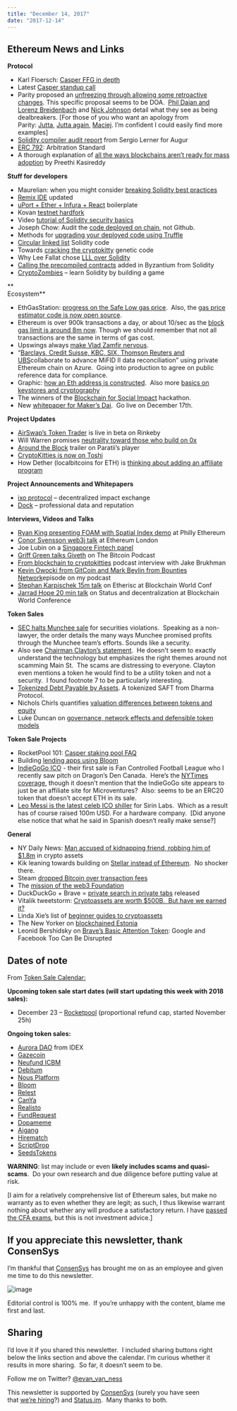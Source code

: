 ```yaml
---
title: "December 14, 2017"
date: "2017-12-14"
---
```


## Ethereum News and Links  

**Protocol**

- Karl Floersch: [Casper FFG in depth](https://t.umblr.com/redirect?z=https%3A%2F%2Fwww.youtube.com%2Fwatch%3Fv%3DuQ3IqLDf-oo&t=OTIwOWRkNDdlNzM1OGM5MzJmNmUxZjVlZTA5MzYyOGU4MDE5ZmU2MCxhOU0zODF4Mg%3D%3D&b=t%3AQ8svKXOQOFn4j1wJ-IeWRA&p=https%3A%2F%2Fwww.weekinethereum.com%2Fpost%2F168542901538%2Fdecember-14-2017&m=0)
- Latest [Casper standup call](https://t.umblr.com/redirect?z=https%3A%2F%2Fwww.youtube.com%2Fwatch%3Fv%3DpiDxkwnqxzA&t=NmNmZTY1MjUwN2I3YWIxNmNkZmY0MmJkOTlmYTFlOWY4Zjk4YzdhNSxhOU0zODF4Mg%3D%3D&b=t%3AQ8svKXOQOFn4j1wJ-IeWRA&p=https%3A%2F%2Fwww.weekinethereum.com%2Fpost%2F168542901538%2Fdecember-14-2017&m=0)
- Parity proposed an [unfreezing through allowing some retroactive changes](https://t.umblr.com/redirect?z=https%3A%2F%2Fparitytech.io%2Fblog%2Fon-classes-of-stuck-ether-and-potential-solutions-2.html&t=ZGY0YWZmNTc5Y2ZhMWNiNDljODUzNGYyZmRjYTI1ZGFlNDE3YTllYixhOU0zODF4Mg%3D%3D&b=t%3AQ8svKXOQOFn4j1wJ-IeWRA&p=https%3A%2F%2Fwww.weekinethereum.com%2Fpost%2F168542901538%2Fdecember-14-2017&m=0). This specific proposal seems to be DOA.  [Phil Daian and Lorenz Breidenbach](https://t.umblr.com/redirect?z=http%3A%2F%2Fhackingdistributed.com%2F2017%2F12%2F13%2Fether-resurrection%2F&t=M2EyZTI0ZjVjNDg0YWI0YzBlMGQ4MTQ4MDgxYzlkMDAyM2JkOTE3YixhOU0zODF4Mg%3D%3D&b=t%3AQ8svKXOQOFn4j1wJ-IeWRA&p=https%3A%2F%2Fwww.weekinethereum.com%2Fpost%2F168542901538%2Fdecember-14-2017&m=0) and [Nick Johnson](https://t.umblr.com/redirect?z=https%3A%2F%2Fmedium.com%2F%40weka%2Fon-paritys-proposed-changes-to-selfdestruct-behaviour-c3f0e5bc0f49&t=ZmM2NjA5Njc0OTUxNTY1ZjYzN2QyYWI5MmU1NDVjMTE3MGU4YTdjOCxhOU0zODF4Mg%3D%3D&b=t%3AQ8svKXOQOFn4j1wJ-IeWRA&p=https%3A%2F%2Fwww.weekinethereum.com%2Fpost%2F168542901538%2Fdecember-14-2017&m=0) detail what they see as being dealbreakers. \[For those of you who want an apology from Parity: [Jutta](https://t.umblr.com/redirect?z=https%3A%2F%2Fwww.reddit.com%2Fr%2Fethereum%2Fcomments%2F7j1avo%2Fparity_blog_on_classes_of_stuck_ether_and%2Fdr3ayxs%2F&t=YzQ5Y2JmODc4ZTQzM2I1ZDdmMTZhYmVhNDhhNjQ4ZmU0YTU2NDVlMyxhOU0zODF4Mg%3D%3D&b=t%3AQ8svKXOQOFn4j1wJ-IeWRA&p=https%3A%2F%2Fwww.weekinethereum.com%2Fpost%2F168542901538%2Fdecember-14-2017&m=0), [Jutta again](https://t.umblr.com/redirect?z=https%3A%2F%2Fwww.reddit.com%2Fr%2Fethereum%2Fcomments%2F7j1avo%2Fparity_blog_on_classes_of_stuck_ether_and%2Fdr3cjaf%2F&t=YWMxYmEwYjIzNmI3ZTAzMTc5YzkwMWQ3YmQ5MDhlNGYyMzQ1NWZiMyxhOU0zODF4Mg%3D%3D&b=t%3AQ8svKXOQOFn4j1wJ-IeWRA&p=https%3A%2F%2Fwww.weekinethereum.com%2Fpost%2F168542901538%2Fdecember-14-2017&m=0), [Maciej](https://t.umblr.com/redirect?z=https%3A%2F%2Fwww.reddit.com%2Fr%2Fethereum%2Fcomments%2F7j1avo%2Fparity_blog_on_classes_of_stuck_ether_and%2Fdr3tzak%2F&t=ZDg2NGE0MTIwZDY1Mzc0MjhmNTRiODZlMzE5NzVmOWNhMzRiOGE1YSxhOU0zODF4Mg%3D%3D&b=t%3AQ8svKXOQOFn4j1wJ-IeWRA&p=https%3A%2F%2Fwww.weekinethereum.com%2Fpost%2F168542901538%2Fdecember-14-2017&m=0). I’m confident I could easily find more examples\]
- [Solidity compiler audit report](https://t.umblr.com/redirect?z=https%3A%2F%2Fmedium.com%2F%40AugurProject%2Fsolidity-compiler-audit-report-1832cedb50a8&t=ZTg5NzVlMjNjYjllYzVhYTgzNThlYWUzOWRjM2QwZGI1MzQyNDMyNixhOU0zODF4Mg%3D%3D&b=t%3AQ8svKXOQOFn4j1wJ-IeWRA&p=https%3A%2F%2Fwww.weekinethereum.com%2Fpost%2F168542901538%2Fdecember-14-2017&m=0) from Sergio Lerner for Augur
- [ERC 792](https://t.umblr.com/redirect?z=https%3A%2F%2Fgithub.com%2Fethereum%2FEIPs%2Fissues%2F792&t=YTdlY2Q2YWNmMjA5MjZjODhjOTQ1ODVmZTE5YWNhNWY1NzEyZTRkMyxhOU0zODF4Mg%3D%3D&b=t%3AQ8svKXOQOFn4j1wJ-IeWRA&p=https%3A%2F%2Fwww.weekinethereum.com%2Fpost%2F168542901538%2Fdecember-14-2017&m=0): Arbitration Standard
- A thorough explanation of [all the ways blockchains aren’t ready for mass adoption](https://t.umblr.com/redirect?z=https%3A%2F%2Fmedium.com%2F%40preethikasireddy%2Ffundamental-challenges-with-public-blockchains-253c800e9428&t=OGM3OTc1Mzc4YmFhOTMyZmM1MDg0NDRkNTEyYzQ3YTM0MzQ1MDRkZSxhOU0zODF4Mg%3D%3D&b=t%3AQ8svKXOQOFn4j1wJ-IeWRA&p=https%3A%2F%2Fwww.weekinethereum.com%2Fpost%2F168542901538%2Fdecember-14-2017&m=0) by Preethi Kasireddy

**Stuff for developers**

- Maurelian: when you might consider [breaking Solidity best practices](https://t.umblr.com/redirect?z=https%3A%2F%2Fmedium.com%2F%40maurelian%2Fbeyond-smart-contract-best-practices-for-ux-and-interoperability-6d94d27c1e0f&t=MmZiZTNiYzE5NjU5M2EzZDM5MzcyZmU5YzlhZGU4YzRiM2M5MTFkNCxhOU0zODF4Mg%3D%3D&b=t%3AQ8svKXOQOFn4j1wJ-IeWRA&p=https%3A%2F%2Fwww.weekinethereum.com%2Fpost%2F168542901538%2Fdecember-14-2017&m=0)
- [Remix IDE](https://t.umblr.com/redirect?z=https%3A%2F%2Fwww.reddit.com%2Fr%2Fethereum%2Fcomments%2F7jrpdk%2Fremix_ide_update%2F&t=YjdhZGI5YTA2N2JlNWExMTI5MjQ2M2Q0YzE5NjU1MTM3N2EwODU0MSxhOU0zODF4Mg%3D%3D&b=t%3AQ8svKXOQOFn4j1wJ-IeWRA&p=https%3A%2F%2Fwww.weekinethereum.com%2Fpost%2F168542901538%2Fdecember-14-2017&m=0) updated
- [uPort + Ether + Infura + React](https://t.umblr.com/redirect?z=https%3A%2F%2Fgithub.com%2FKamesCG%2Fuport-boilerplate&t=ZDIzMDRiZDdjMzcyYmE0MmYzYzhmYjgxOTY4ODRjYTAxNmVlZDJkOSxhOU0zODF4Mg%3D%3D&b=t%3AQ8svKXOQOFn4j1wJ-IeWRA&p=https%3A%2F%2Fwww.weekinethereum.com%2Fpost%2F168542901538%2Fdecember-14-2017&m=0) boilerplate
- Kovan [testnet hardfork](https://t.umblr.com/redirect?z=https%3A%2F%2Fnp.reddit.com%2Fr%2Fethdev%2Fcomments%2F7jarye%2Fheadsup_if_you_develop_on_kovan_we_have_an%2F&t=Mjg1NGY2OGI1ZDQxYWZkOTE0OWEwODIwNTUxZjYxZGRiYmEwOTMzYyxhOU0zODF4Mg%3D%3D&b=t%3AQ8svKXOQOFn4j1wJ-IeWRA&p=https%3A%2F%2Fwww.weekinethereum.com%2Fpost%2F168542901538%2Fdecember-14-2017&m=0)
- Video [tutorial of Solidity security basics](https://t.umblr.com/redirect?z=https%3A%2F%2Fwww.youtube.com%2Fwatch%3Fv%3DLGCMZ7S_ITE&t=NTM3OTkxMTgxYTYwZjU1MzRjNDYxNTRhNzM5MTA5OThhYjA5MWJlNSxhOU0zODF4Mg%3D%3D&b=t%3AQ8svKXOQOFn4j1wJ-IeWRA&p=https%3A%2F%2Fwww.weekinethereum.com%2Fpost%2F168542901538%2Fdecember-14-2017&m=0)
- Joseph Chow: Audit the [code deployed on chain](https://t.umblr.com/redirect?z=https%3A%2F%2Fmedia.consensys.net%2Faudit-the-deployed-smart-contract-not-github-16082b2fcb1b&t=ZTBkZjU5YmIzMWJkMDg0MzRkMGYxYTQ3NGY1Yzk0NmJiZGExOTUxYyxhOU0zODF4Mg%3D%3D&b=t%3AQ8svKXOQOFn4j1wJ-IeWRA&p=https%3A%2F%2Fwww.weekinethereum.com%2Fpost%2F168542901538%2Fdecember-14-2017&m=0), not Github.
- Methods for [upgrading your deployed code using Truffle](https://t.umblr.com/redirect?z=https%3A%2F%2Fvomtom.at%2Fupgrade-smart-contracts-on-chain%2F&t=OThjYTViNjY3YmNhOGY4MWFhY2Y3YzU4M2NiMmNkOGIwNTdiN2FhMixhOU0zODF4Mg%3D%3D&b=t%3AQ8svKXOQOFn4j1wJ-IeWRA&p=https%3A%2F%2Fwww.weekinethereum.com%2Fpost%2F168542901538%2Fdecember-14-2017&m=0)
- [Circular linked list](https://t.umblr.com/redirect?z=https%3A%2F%2Fmedium.com%2Fmodular-network%2Fcircular-linked-list-in-solidity-41ee6d1d0056&t=MDkxYmJhNjkzMjNmYzNkNzg3MzRkYmRiOGU5M2I5MmYyMjM5MWJiZSxhOU0zODF4Mg%3D%3D&b=t%3AQ8svKXOQOFn4j1wJ-IeWRA&p=https%3A%2F%2Fwww.weekinethereum.com%2Fpost%2F168542901538%2Fdecember-14-2017&m=0) Solidity code
- Towards [cracking the cryptokitty](https://t.umblr.com/redirect?z=https%3A%2F%2Fmedium.com%2F%40montedong%2Ftowards-cracking-crypto-kitties-genetic-code-629fcd37b09b&t=M2JmNmVkNjdiZmVmODczZTQ5YjhiYmY3OWUzNWRmOGQxOTFhODExNCxhOU0zODF4Mg%3D%3D&b=t%3AQ8svKXOQOFn4j1wJ-IeWRA&p=https%3A%2F%2Fwww.weekinethereum.com%2Fpost%2F168542901538%2Fdecember-14-2017&m=0) genetic code
- Why Lee Fallat chose [LLL over Solidity](https://t.umblr.com/redirect?z=https%3A%2F%2Fecc-comp.blogspot.ca%2F2017%2F12%2Fcomparing-solidity-to-lll-and-why-i-use.html&t=ODkyMzFhYjE4Njg2ZWE4NDVmZDFkNTRmMzdjYmI1MDJiMzYzMGNiMixhOU0zODF4Mg%3D%3D&b=t%3AQ8svKXOQOFn4j1wJ-IeWRA&p=https%3A%2F%2Fwww.weekinethereum.com%2Fpost%2F168542901538%2Fdecember-14-2017&m=0)
- [Calling the precompiled contracts](https://t.umblr.com/redirect?z=https%3A%2F%2Fmedium.com%2F%40rmercer%2Fprecompiles-solidity-e5d29bd428c4&t=NDhiYTc0NTIzNjY2MDE1MWU2ZmY0Nzc5YzgyOTQ5ODQ1MWY3Y2VhNCxhOU0zODF4Mg%3D%3D&b=t%3AQ8svKXOQOFn4j1wJ-IeWRA&p=https%3A%2F%2Fwww.weekinethereum.com%2Fpost%2F168542901538%2Fdecember-14-2017&m=0) added in Byzantium from Solidity
- [CryptoZombies](https://t.umblr.com/redirect?z=https%3A%2F%2Fcryptozombies.io%2F&t=MzdlYWI3YWNlZTcwYTQ5MWIwYWI2MWY2NDQ2NjlmNGE4YzM2MzY4NixhOU0zODF4Mg%3D%3D&b=t%3AQ8svKXOQOFn4j1wJ-IeWRA&p=https%3A%2F%2Fwww.weekinethereum.com%2Fpost%2F168542901538%2Fdecember-14-2017&m=0) – learn Solidity by building a game

  
**  
Ecosystem**

- EthGasStation: [progress on the Safe Low gas price](https://t.umblr.com/redirect?z=https%3A%2F%2Fmedium.com%2F%40ethgasstation%2Fprogress-on-the-safelow-gas-price-a99e8a3ac8da&t=MWI3ZGI4MzMzZDc3Yzc5NWM0MGQ0OTU0ODZjZGJmYmE4OWYyNGZkOCxhOU0zODF4Mg%3D%3D&b=t%3AQ8svKXOQOFn4j1wJ-IeWRA&p=https%3A%2F%2Fwww.weekinethereum.com%2Fpost%2F168542901538%2Fdecember-14-2017&m=0).  Also, the [gas price estimator code is now open source](https://t.umblr.com/redirect?z=https%3A%2F%2Fgithub.com%2Fethgasstation%2Fethgasstation-adaptive-oracle&t=MTUwZjY5YzVmZGQxM2Q4NjkyN2U3YjM1Y2M2YWU4ZDRmYmYzMWYwZCxhOU0zODF4Mg%3D%3D&b=t%3AQ8svKXOQOFn4j1wJ-IeWRA&p=https%3A%2F%2Fwww.weekinethereum.com%2Fpost%2F168542901538%2Fdecember-14-2017&m=0).
- Ethereum is over 900k transactions a day, or about 10/sec as the [block gas limit is around 8m now](https://t.umblr.com/redirect?z=https%3A%2F%2Fwww.etherchain.org%2Fcharts%2FblockGasLimit&t=ZTc4ZTNiYzVlMjkzODQ0MTU5MDMzNmE2MGJmMTQyOWE1OTE1NjRiOCxhOU0zODF4Mg%3D%3D&b=t%3AQ8svKXOQOFn4j1wJ-IeWRA&p=https%3A%2F%2Fwww.weekinethereum.com%2Fpost%2F168542901538%2Fdecember-14-2017&m=0). Though we should remember that not all transactions are the same in terms of gas cost.
- Upswings always [make Vlad Zamfir nervous](https://twitter.com/VladZamfir/status/941220754502438912).
- “[Barclays, Credit Suisse, KBC, SIX, Thomson Reuters and UBS](https://t.umblr.com/redirect?z=https%3A%2F%2Fwww.ubs.com%2Fglobal%2Fen%2Fabout_ubs%2Fmedia%2Fglobal%2Freleases%2Fnews_display_media_global.html%2Fen%2F2017%2F12%2F11%2Fnews-release-MiFID-II.html&t=NzgzYzYzYzAwYTE2NWI5NjcxMzcwMjhhYTgzMjQ4ZmNhMjI0ZWQzYixhOU0zODF4Mg%3D%3D&b=t%3AQ8svKXOQOFn4j1wJ-IeWRA&p=https%3A%2F%2Fwww.weekinethereum.com%2Fpost%2F168542901538%2Fdecember-14-2017&m=0)collaborate to advance MiFID II data reconciliation” using private Ethereum chain on Azure.  Going into production to agree on public reference data for compliance.
- Graphic: [how an Eth address is constructed](https://t.umblr.com/redirect?z=https%3A%2F%2Fwww.royalfork.org%2F2017%2F12%2F10%2Feth-graphical-address%2F&t=ZmNiNTNhNTk0NmI1MThmYjk2ZTNkZmEwMDM4MDA4YzU2NTg3YzFlZSxhOU0zODF4Mg%3D%3D&b=t%3AQ8svKXOQOFn4j1wJ-IeWRA&p=https%3A%2F%2Fwww.weekinethereum.com%2Fpost%2F168542901538%2Fdecember-14-2017&m=0).  Also more [basics on keystores and cryptography](https://t.umblr.com/redirect?z=https%3A%2F%2Fmedium.com%2F%40julien.m.%2Fwhat-is-an-ethereum-keystore-file-86c8c5917b97&t=NzE4Zjc5NDc5NzYzY2FiZjc2MjcxYzA0YWQ1ZTkxNjk3NDVhNzZlOCxhOU0zODF4Mg%3D%3D&b=t%3AQ8svKXOQOFn4j1wJ-IeWRA&p=https%3A%2F%2Fwww.weekinethereum.com%2Fpost%2F168542901538%2Fdecember-14-2017&m=0)
- The winners of the [Blockchain for Social Impact](https://t.umblr.com/redirect?z=https%3A%2F%2Fmedia.consensys.net%2Fannouncing-the-winners-of-the-bsic-hackathon-808e0e1eb339&t=MzA4NWM0ZTZjMDBjNTA0ZDAzYzYwZTk4NWRiMDA3Yjc0NzRiNjVjNixhOU0zODF4Mg%3D%3D&b=t%3AQ8svKXOQOFn4j1wJ-IeWRA&p=https%3A%2F%2Fwww.weekinethereum.com%2Fpost%2F168542901538%2Fdecember-14-2017&m=0) hackathon.
- New [whitepaper for Maker’s Dai](https://t.umblr.com/redirect?z=https%3A%2F%2Fmedium.com%2F%40MakerDAO%2Fintroducing-the-new-whitepaper-for-the-dai-stablecoin-system-e7c6caabcfc4&t=OGQyZmNlMWQ0YzUyYTc0MzA4NTA4OTk3ZWZiNWVkMTM3MTU3ZDIwNSxhOU0zODF4Mg%3D%3D&b=t%3AQ8svKXOQOFn4j1wJ-IeWRA&p=https%3A%2F%2Fwww.weekinethereum.com%2Fpost%2F168542901538%2Fdecember-14-2017&m=0).  Go live on December 17th.

**Project Updates**

- [AirSwap’s Token Trader](https://t.umblr.com/redirect?z=https%3A%2F%2Fblog.airswap.io%2Ftoken-trader-beta-guide-690202a75a7b&t=ZGJjMjU5YjNiYzJhY2EyNzdhMmYwZGQxMzMyZmYzNGY0OWIwNWZkMixhOU0zODF4Mg%3D%3D&b=t%3AQ8svKXOQOFn4j1wJ-IeWRA&p=https%3A%2F%2Fwww.weekinethereum.com%2Fpost%2F168542901538%2Fdecember-14-2017&m=0) is live in beta on Rinkeby
- Will Warren promises [neutrality toward those who build on 0x](https://t.umblr.com/redirect?z=https%3A%2F%2Fblog.0xproject.com%2Fthe-role-of-the-0x-core-team-in-the-0x-ecosystem-2d8b50354166&t=MmQ2M2RhMWJmMTBlOWE1M2E0OGU5NDcxMTI1MTkzYjhiMzJkN2EyZCxhOU0zODF4Mg%3D%3D&b=t%3AQ8svKXOQOFn4j1wJ-IeWRA&p=https%3A%2F%2Fwww.weekinethereum.com%2Fpost%2F168542901538%2Fdecember-14-2017&m=0)
- [Around the Block](https://t.umblr.com/redirect?z=https%3A%2F%2Fmedium.com%2Fparatii%2Fa-look-on-the-paratii-player-v-0-0-1-4b56922068b8&t=MTgzZWViNjlmZDllOGI1YjgwOTNiNThhMWQ2MDBiNGM1YjYxMzc4ZSxhOU0zODF4Mg%3D%3D&b=t%3AQ8svKXOQOFn4j1wJ-IeWRA&p=https%3A%2F%2Fwww.weekinethereum.com%2Fpost%2F168542901538%2Fdecember-14-2017&m=0) trailer on Paratii’s player
- [CryptoKitties is now on Toshi](https://t.umblr.com/redirect?z=https%3A%2F%2Fblog.toshi.org%2Fget-cryptokitties-on-your-phone-with-toshi-4edc1939a0c3&t=NzlkZGZhZDU4OWVmZjliOTIwNDdhZWQ0ZWZmYWMzNjA2MTk2MzQ0MSxhOU0zODF4Mg%3D%3D&b=t%3AQ8svKXOQOFn4j1wJ-IeWRA&p=https%3A%2F%2Fwww.weekinethereum.com%2Fpost%2F168542901538%2Fdecember-14-2017&m=0)
- How Dether (localbitcoins for ETH) is [thinking about adding an affiliate program](https://t.umblr.com/redirect?z=https%3A%2F%2Fmedium.com%2F%40DETHER%2Fdether-development-transparency-part-3-99a99166d515&t=YTNjYmEwZjMzNDc3MjZiMzhjOTYxZTlkNzg1MjNlZWVmZWMzNjI3NSxhOU0zODF4Mg%3D%3D&b=t%3AQ8svKXOQOFn4j1wJ-IeWRA&p=https%3A%2F%2Fwww.weekinethereum.com%2Fpost%2F168542901538%2Fdecember-14-2017&m=0)

**Project Announcements and Whitepapers**

- [ixo protocol](https://t.umblr.com/redirect?z=https%3A%2F%2Fmedium.com%2Fixo-blog%2Fintroduction-to-the-ixo-protocol-55f98e34de01&t=YmQyOWVmMjlhNWVkZTAwNGFiYTdmN2U4MGM3MGUwYjYyMWZlZDcyMixhOU0zODF4Mg%3D%3D&b=t%3AQ8svKXOQOFn4j1wJ-IeWRA&p=https%3A%2F%2Fwww.weekinethereum.com%2Fpost%2F168542901538%2Fdecember-14-2017&m=0) – decentralized impact exchange
- [Dock](https://t.umblr.com/redirect?z=https%3A%2F%2Fdock.io%2F&t=ZTQ4NTM0NDFjYjEzZjkzZDViN2FlOGFkMTMxNTY0NjQxZGE2YzdlYSxhOU0zODF4Mg%3D%3D&b=t%3AQ8svKXOQOFn4j1wJ-IeWRA&p=https%3A%2F%2Fwww.weekinethereum.com%2Fpost%2F168542901538%2Fdecember-14-2017&m=0) – professional data and reputation

  
**Interviews, Videos and Talks**

- [Ryan King presenting FOAM with Spatial Index demo](https://t.umblr.com/redirect?z=https%3A%2F%2Fblog.foam.space%2Fcrypto-spatial-coordinates-proof-of-location-spatial-index-dbe440ff5381&t=ZDVjMTc5Yjk0ZjFhOWU5Mzc4ZmU0MDg4YTNiOTYxMTg4YmU2MzQ4ZSxhOU0zODF4Mg%3D%3D&b=t%3AQ8svKXOQOFn4j1wJ-IeWRA&p=https%3A%2F%2Fwww.weekinethereum.com%2Fpost%2F168542901538%2Fdecember-14-2017&m=0) at Philly Ethereum
- [Conor Svensson web3j talk](https://t.umblr.com/redirect?z=https%3A%2F%2Fwww.youtube.com%2Fwatch%3Fv%3DMqMIbz8A4d8&t=NDQxOTk4MTI3MjRkNjMxNWQzZjdhZGQ3MTA2MGFiNTZmZDU1N2I3NixhOU0zODF4Mg%3D%3D&b=t%3AQ8svKXOQOFn4j1wJ-IeWRA&p=https%3A%2F%2Fwww.weekinethereum.com%2Fpost%2F168542901538%2Fdecember-14-2017&m=0) at Ethereum London
- Joe Lubin on a [Singapore Fintech panel](https://t.umblr.com/redirect?z=https%3A%2F%2Fwww.youtube.com%2Fwatch%3Fv%3DnWjz3z1CXy0&t=NjlmNTRiMmM3ZGVkOWIyZjIwZGI1MDBhYWZlN2QyZjkzMjJjOTE0NixhOU0zODF4Mg%3D%3D&b=t%3AQ8svKXOQOFn4j1wJ-IeWRA&p=https%3A%2F%2Fwww.weekinethereum.com%2Fpost%2F168542901538%2Fdecember-14-2017&m=0)
- [Griff Green talks Giveth](https://t.umblr.com/redirect?z=https%3A%2F%2Fthebitcoinpodcast.com%2Fepisode-171%2F&t=OWZlMjcxNjU3NWQ2M2Q1YjIzOGZjNWNkZDFmNzRlZTI1M2VkMjdiNixhOU0zODF4Mg%3D%3D&b=t%3AQ8svKXOQOFn4j1wJ-IeWRA&p=https%3A%2F%2Fwww.weekinethereum.com%2Fpost%2F168542901538%2Fdecember-14-2017&m=0) on The Bitcoin Podcast
- [From blockchain to cryptokitties](https://t.umblr.com/redirect?z=https%3A%2F%2Fanialexander.com%2Ffrom-blockchain-to-crypto-kitties-with-coinfund_io-co-founder-jbrukh%2F&t=NmJhZDg1YWIyZTE3NDc3MWQ0OWM5ZGFmN2U0MWI0ZjZjODI2YWY2YSxhOU0zODF4Mg%3D%3D&b=t%3AQ8svKXOQOFn4j1wJ-IeWRA&p=https%3A%2F%2Fwww.weekinethereum.com%2Fpost%2F168542901538%2Fdecember-14-2017&m=0) podcast interview with Jake Brukhman
- [Kevin Owocki from GitCoin and Mark Beylin from Bounties Network](https://t.umblr.com/redirect?z=https%3A%2F%2Fthebitcoinpodcast.com%2Fan-ethereum-podcast-episode-8%2F&t=ZDRhZGFjZDc3MzVhMDc0NzVjYzk1ZDU0NzllNmU5YjYxMzUwZjZjYixhOU0zODF4Mg%3D%3D&b=t%3AQ8svKXOQOFn4j1wJ-IeWRA&p=https%3A%2F%2Fwww.weekinethereum.com%2Fpost%2F168542901538%2Fdecember-14-2017&m=0)episode on my podcast
- [Stephan Karpischek 15m talk](https://t.umblr.com/redirect?z=https%3A%2F%2Fwww.youtube.com%2Fwatch%3Fv%3DQ-x5QQru9Nw&t=NjM5ZGRkZGJjNThlMDRlYjU2YWQ5ZWNkODc3ZTAwY2NkYTExZjA5ZCxhOU0zODF4Mg%3D%3D&b=t%3AQ8svKXOQOFn4j1wJ-IeWRA&p=https%3A%2F%2Fwww.weekinethereum.com%2Fpost%2F168542901538%2Fdecember-14-2017&m=0) on Etherisc at Blockchain World Conf
- [Jarrad Hope 20 min talk](https://t.umblr.com/redirect?z=https%3A%2F%2Fwww.youtube.com%2Fwatch%3Fv%3DTrLvElW6v1s%26feature%3Dyoutu.be&t=N2ZhZDhlNDI2M2FiNzU1NzA5YmRjNTBiZTkwZDFlNmFmZjA5ZmFiNyxhOU0zODF4Mg%3D%3D&b=t%3AQ8svKXOQOFn4j1wJ-IeWRA&p=https%3A%2F%2Fwww.weekinethereum.com%2Fpost%2F168542901538%2Fdecember-14-2017&m=0) on Status and decentralization at Blockchain World Conference

**Token Sales**

- [SEC halts Munchee sale](https://t.umblr.com/redirect?z=https%3A%2F%2Fwww.sec.gov%2Fnews%2Fpress-release%2F2017-227&t=MzE1MWJkMjVkMWNiM2ZiODM0ODQ3ZGFlYmNkZTZmMGQ0Y2VlNWRhNSxhOU0zODF4Mg%3D%3D&b=t%3AQ8svKXOQOFn4j1wJ-IeWRA&p=https%3A%2F%2Fwww.weekinethereum.com%2Fpost%2F168542901538%2Fdecember-14-2017&m=0) for securities violations.  Speaking as a non-lawyer, the order details the many ways Munchee promised profits through the Munchee team’s efforts. Sounds like a security.
- Also see [Chairman Clayton’s statement](https://t.umblr.com/redirect?z=https%3A%2F%2Fwww.sec.gov%2Fnews%2Fpublic-statement%2Fstatement-clayton-2017-12-11&t=MzBkZWI4Y2YxMTc4NDdjZTQ2ODUwZDFmYzVjMDBmYjQ1NGVmMTdkNCxhOU0zODF4Mg%3D%3D&b=t%3AQ8svKXOQOFn4j1wJ-IeWRA&p=https%3A%2F%2Fwww.weekinethereum.com%2Fpost%2F168542901538%2Fdecember-14-2017&m=0).  He doesn’t seem to exactly understand the technology but emphasizes the right themes around not scamming Main St.  The scams are distressing to everyone. Clayton even mentions a token he would find to be a utility token and not a security.  I found footnote 7 to be particularly interesting.
- [Tokenized Debt Payable by Assets](https://t.umblr.com/redirect?z=https%3A%2F%2Fblog.dharma.io%2Ftokenized-debt-payable-by-assets-dpas-ba61d968c401&t=MTU0YTFkODAyMmJhOTdkZGNhNzAyNzkxZTA5YThhYjY3NGRhZDlhMyxhOU0zODF4Mg%3D%3D&b=t%3AQ8svKXOQOFn4j1wJ-IeWRA&p=https%3A%2F%2Fwww.weekinethereum.com%2Fpost%2F168542901538%2Fdecember-14-2017&m=0). A tokenized SAFT from Dharma Protocol.
- Nichols Chirls quantifies [valuation differences between tokens and equity](https://t.umblr.com/redirect?z=https%3A%2F%2Fmedium.com%2F%40NotationCapital%2Fearly-stage-blockchain-valuations-f04c01a684e2&t=N2VhMTUxNzk1MmNhNTE4ODQyOTg5Yjk2M2YwMTFjN2NlNTMyMzYwOCxhOU0zODF4Mg%3D%3D&b=t%3AQ8svKXOQOFn4j1wJ-IeWRA&p=https%3A%2F%2Fwww.weekinethereum.com%2Fpost%2F168542901538%2Fdecember-14-2017&m=0)
- Luke Duncan on [governance, network effects and defensible token models](https://t.umblr.com/redirect?z=https%3A%2F%2Fblog.aragon.one%2Fthoughts-on-governance-and-network-effects-f40fda3e3f98&t=ODFlNDFlMzMzN2M5MzUyNmM2ZmM5M2JhMTc5ZjBlYTJjOTJkNjI2NixhOU0zODF4Mg%3D%3D&b=t%3AQ8svKXOQOFn4j1wJ-IeWRA&p=https%3A%2F%2Fwww.weekinethereum.com%2Fpost%2F168542901538%2Fdecember-14-2017&m=0)

**Token Sale Projects**

- RocketPool 101: [Casper staking pool FAQ](https://t.umblr.com/redirect?z=https%3A%2F%2Fmedium.com%2Frocket-pool%2Frocket-pool-101-faq-ee683af10da9&t=Nzk3ZWI1YjFkYTBiOWMyZDlmYzY2Y2NmNDExMTMwOTRjMWQ2ZDQyYyxhOU0zODF4Mg%3D%3D&b=t%3AQ8svKXOQOFn4j1wJ-IeWRA&p=https%3A%2F%2Fwww.weekinethereum.com%2Fpost%2F168542901538%2Fdecember-14-2017&m=0)
- Building [lending apps using Bloom](https://t.umblr.com/redirect?z=https%3A%2F%2Fblog.hellobloom.io%2Fbuilding-applications-on-bloom-protocol-the-3-key-components-81c56b903c94&t=MDE1YWUwM2I1MzhkNDdkM2JlNDM2MTc0NGRhYmQ0Y2UxZjE0NjZjMyxhOU0zODF4Mg%3D%3D&b=t%3AQ8svKXOQOFn4j1wJ-IeWRA&p=https%3A%2F%2Fwww.weekinethereum.com%2Fpost%2F168542901538%2Fdecember-14-2017&m=0)
- [IndieGoGo ICO](https://t.umblr.com/redirect?z=https%3A%2F%2Fico.indiegogo.com%2F&t=MzQ2OTlmN2FjYTRmMzY3MzY0OTk2MmQzYTQzNWE0ZDQ2MThkNWRjOCxhOU0zODF4Mg%3D%3D&b=t%3AQ8svKXOQOFn4j1wJ-IeWRA&p=https%3A%2F%2Fwww.weekinethereum.com%2Fpost%2F168542901538%2Fdecember-14-2017&m=0) - their first sale is Fan Controlled Football League who I recently saw pitch on Dragon’s Den Canada.  Here’s the [NYTimes coverage](https://t.umblr.com/redirect?z=https%3A%2F%2Fwww.nytimes.com%2F2017%2F12%2F12%2Ftechnology%2Findiegogo-initial-coin-offerings.html&t=NWQyZWUzOTUzN2RiMTM5ODFiN2MxMzkyZTcxYzFjNzVhMDMyYzcwOCxhOU0zODF4Mg%3D%3D&b=t%3AQ8svKXOQOFn4j1wJ-IeWRA&p=https%3A%2F%2Fwww.weekinethereum.com%2Fpost%2F168542901538%2Fdecember-14-2017&m=0), though it doesn’t mention that the IndieGoGo site appears to just be an affiliate site for Microventures?  Also: seems to be an ERC20 token that doesn’t accept ETH in its sale.
- [Leo Messi is the latest celeb ICO shiller](https://t.umblr.com/redirect?z=https%3A%2F%2Fwww.instagram.com%2Fp%2FBcZ4INwnJXe%2F&t=NWZjODA4ZDU5MTFjZTcxNGM3MDRmZWQyZDIxZDZmMGI2NzYwMzE2MCxhOU0zODF4Mg%3D%3D&b=t%3AQ8svKXOQOFn4j1wJ-IeWRA&p=https%3A%2F%2Fwww.weekinethereum.com%2Fpost%2F168542901538%2Fdecember-14-2017&m=0) for Sirin Labs.  Which as a result has of course raised 100m USD. For a hardware company.  \[Did anyone else notice that what he said in Spanish doesn’t really make sense?\]

**General**

- NY Daily News: [Man accused of kidnapping friend, robbing him of $1.8m](https://t.umblr.com/redirect?z=http%3A%2F%2Fwww.nydailynews.com%2Fnew-york%2Fnyc-crime%2Fman-stole-1-8m-cybercash-friend-article-1.3694893&t=Mzk3MzVjMGI0ODliYzNjNjk2NzgwYjUyNDM3NmRlZGM1MDU0ZDk2ZSxhOU0zODF4Mg%3D%3D&b=t%3AQ8svKXOQOFn4j1wJ-IeWRA&p=https%3A%2F%2Fwww.weekinethereum.com%2Fpost%2F168542901538%2Fdecember-14-2017&m=0) in crypto assets
- Kik leaning towards building on [Stellar instead of Ethereum](https://t.umblr.com/redirect?z=https%3A%2F%2Fwww.reddit.com%2Fr%2FKinFoundation%2Fcomments%2F7jkik8%2Fkin_targeting_switch_to_stellar_in_q2_2018%2F&t=NzRiNjEyYTNjMGZhMzA2OWRmN2Q2N2I5NTE1MjJiMTQzNDk4MzU5NyxhOU0zODF4Mg%3D%3D&b=t%3AQ8svKXOQOFn4j1wJ-IeWRA&p=https%3A%2F%2Fwww.weekinethereum.com%2Fpost%2F168542901538%2Fdecember-14-2017&m=0).  No shocker there.
- Steam [dropped Bitcoin over transaction fees](https://t.umblr.com/redirect?z=http%3A%2F%2Fmashable.com%2F2017%2F12%2F07%2Fbitcoin-steam-payment-end%2F&t=MDE1YjMyOTJiNjA4M2UyZDZiNTA1NGQ4OGViMGJiNTY4ODQ1MzBjOSxhOU0zODF4Mg%3D%3D&b=t%3AQ8svKXOQOFn4j1wJ-IeWRA&p=https%3A%2F%2Fwww.weekinethereum.com%2Fpost%2F168542901538%2Fdecember-14-2017&m=0)
- The [mission of the web3 Foundation](https://t.umblr.com/redirect?z=https%3A%2F%2Fmedium.com%2Fweb3foundation%2Fhello-world-47d95dcd71ba&t=Mjc1ODVkODEzMTZmNzk2Nzg0OWFlZTNlNGI4MmYyZTg4NzQ2ODYyMSxhOU0zODF4Mg%3D%3D&b=t%3AQ8svKXOQOFn4j1wJ-IeWRA&p=https%3A%2F%2Fwww.weekinethereum.com%2Fpost%2F168542901538%2Fdecember-14-2017&m=0)
- DuckDuckGo + Brave = [private search in private tabs](https://t.umblr.com/redirect?z=https%3A%2F%2Fbrave.com%2Fbrave-and-duckduckgo-partner-to-improve-privacy-on-the-web%2F&t=NWVlNDljNjY2MzcyNzRlNTFiZWQwMzA3MDU1ZjdkYTg0ZDA5NzUyYSxhOU0zODF4Mg%3D%3D&b=t%3AQ8svKXOQOFn4j1wJ-IeWRA&p=https%3A%2F%2Fwww.weekinethereum.com%2Fpost%2F168542901538%2Fdecember-14-2017&m=0) released
- Vitalik tweetstorm: [Cryptoassets are worth $500B.  But have we earned it?](https://twitter.com/VitalikButerin/status/940744724431982594)
- Linda Xie’s list of [beginner guides to cryptoassets](https://t.umblr.com/redirect?z=https%3A%2F%2Fmedium.com%2F%40linda.xie%2Fbeginners-guide-series-on-cryptoassets-d897535d887&t=Zjk3ZDY3NmY5MTk5NjE1MDIyYmQ5ZjRhODZlMjczN2NhNjk5ZmEzZCxhOU0zODF4Mg%3D%3D&b=t%3AQ8svKXOQOFn4j1wJ-IeWRA&p=https%3A%2F%2Fwww.weekinethereum.com%2Fpost%2F168542901538%2Fdecember-14-2017&m=0)
- The New Yorker on [blockchained Estonia](https://t.umblr.com/redirect?z=https%3A%2F%2Fwww.newyorker.com%2Fmagazine%2F2017%2F12%2F18%2Festonia-the-digital-republic&t=ZWQxNzdlZTJlMGZlMmQzM2EyZTg4YjFlN2I4MGFlNDJjOTBiMmJlZSxhOU0zODF4Mg%3D%3D&b=t%3AQ8svKXOQOFn4j1wJ-IeWRA&p=https%3A%2F%2Fwww.weekinethereum.com%2Fpost%2F168542901538%2Fdecember-14-2017&m=0)
- Leonid Bershidsky on [Brave’s Basic Attention Token](https://t.umblr.com/redirect?z=https%3A%2F%2Fwww.bloomberg.com%2Fview%2Farticles%2F2017-12-08%2Fgoogle-and-facebook-too-can-be-disrupted&t=MDkyYWViYjgyMzEyODM2NTUxMmRkNjEzYzVhZTYyMGMxMjU5ZWM0NixhOU0zODF4Mg%3D%3D&b=t%3AQ8svKXOQOFn4j1wJ-IeWRA&p=https%3A%2F%2Fwww.weekinethereum.com%2Fpost%2F168542901538%2Fdecember-14-2017&m=0): Google and Facebook Too Can Be Disrupted

## Dates of note

From [Token Sale Calendar:](https://t.umblr.com/redirect?z=http%3A%2F%2Fwww.tokensalecalendar.com%2F&t=ODM5NjA1MWViYWQyYTc0MzVjMTRhNmE4MTk3ZDUzOGI5MWRjMzIyMSxhOU0zODF4Mg%3D%3D&b=t%3AQ8svKXOQOFn4j1wJ-IeWRA&p=https%3A%2F%2Fwww.weekinethereum.com%2Fpost%2F168542901538%2Fdecember-14-2017&m=0)

**Upcoming token sale start dates (will start updating this week with 2018 sales):**

- December 23 – [Rocketpool](http://t.umblr.com/redirect?z=https%3A%2F%2Fwww.rocketpool.net%2F&t=YzUyMjdlZjY3ZDA5MTg0NjAyYzYzMWQ0MTgxNWYwYjI3N2Q0NTQ3MixNMXdheE1kTw%3D%3D&b=t%3ARqKlLBDa5AFqUBYwGpoSJQ&p=http%3A%2F%2Fwww.tokensalecalendar.com%2Fpost%2F166960505828%2Fupcoming-token-sale-start-dates-october-31&m=1) (proportional refund cap, started November 25h)

**Ongoing token sales:**

- [Aurora DAO](http://t.umblr.com/redirect?z=https%3A%2F%2Fauroradao.com&t=YWVmNzVmZjdmZTJlOWQyNjQ0NTdlOWRiMmQzNGI2OTQ1NGJhYTZmNSxzQ1pEeTlmMA%3D%3D&b=t%3ARqKlLBDa5AFqUBYwGpoSJQ&p=http%3A%2F%2Fwww.tokensalecalendar.com%2Fpost%2F168542181868%2Fupcoming-token-sale-start-dates-will-start&m=1) from IDEX
- [Gazecoin](http://t.umblr.com/redirect?z=https%3A%2F%2Fwww.gazecoin.io%2F&t=YThlMzQ4YWNkOGE1NTE5NzBhNjYxNDQxODQ1ZjM1ZjU4NzY4YzU4NSxNMXdheE1kTw%3D%3D&b=t%3ARqKlLBDa5AFqUBYwGpoSJQ&p=http%3A%2F%2Fwww.tokensalecalendar.com%2Fpost%2F166960505828%2Fupcoming-token-sale-start-dates-october-31&m=1)
- [Neufund ICBM](http://t.umblr.com/redirect?z=https%3A%2F%2Fblog.neufund.org%2Fhow-to-participate-in-neufunds-icbm-a9a450cf0022&t=NGYwYjg1NTNmOGNhMTRmZTNiMWNmNWExNDM0YzZkNzU0ODM2ZGVkNixzQ1pEeTlmMA%3D%3D&b=t%3ARqKlLBDa5AFqUBYwGpoSJQ&p=http%3A%2F%2Fwww.tokensalecalendar.com%2Fpost%2F168542181868%2Fupcoming-token-sale-start-dates-will-start&m=1)
- [Debitum](http://t.umblr.com/redirect?z=https%3A%2F%2Fdebitum.network%2F&t=MjY1YzE2NjJhZjU4NWI0ZGY3M2Y2NTFlZDBlYjM0MDI2YTBmNDVjZixNMXdheE1kTw%3D%3D&b=t%3ARqKlLBDa5AFqUBYwGpoSJQ&p=http%3A%2F%2Fwww.tokensalecalendar.com%2Fpost%2F166960505828%2Fupcoming-token-sale-start-dates-october-31&m=1)
- [Nous Platform](http://t.umblr.com/redirect?z=https%3A%2F%2Fnousplatform.com%2F&t=NjZhNTgyMmY2MTA2OTc2N2Q1OGJmOGZjNzFhMjU1NjkyYmE4NzljOCxNMXdheE1kTw%3D%3D&b=t%3ARqKlLBDa5AFqUBYwGpoSJQ&p=http%3A%2F%2Fwww.tokensalecalendar.com%2Fpost%2F166960505828%2Fupcoming-token-sale-start-dates-october-31&m=1)
- [Bloom](http://t.umblr.com/redirect?z=https%3A%2F%2Fwww.hellobloom.io&t=OTVjYWE2MTg2MzY3NjU5MWFiZjUzNTA3MTQ3ZjUwNzU3YWZhNDIwZixNMXdheE1kTw%3D%3D&b=t%3ARqKlLBDa5AFqUBYwGpoSJQ&p=http%3A%2F%2Fwww.tokensalecalendar.com%2Fpost%2F166960505828%2Fupcoming-token-sale-start-dates-october-31&m=1)
- [Relest](http://t.umblr.com/redirect?z=https%3A%2F%2Fico.relest.io%2F&t=ZGVjZjZiYTdkZWE2YzgzZWZlNTBjZWNmNGIwMWUxYWRhOWY4NzQ4NixyVm1XTkpWVQ%3D%3D&b=t%3ARqKlLBDa5AFqUBYwGpoSJQ&p=http%3A%2F%2Fwww.tokensalecalendar.com%2Fpost%2F165301068328%2Fupcoming-token-sale-start-dates-september-14&m=1)
- [CanYa](http://t.umblr.com/redirect?z=https%3A%2F%2Fcanya.io%2F&t=MjM2ZDVlMWI1ZmFhZTNkNGIxOWZjOWRlMGEyNTNjYTg1NjIwYjAxMSxzQ1pEeTlmMA%3D%3D&b=t%3ARqKlLBDa5AFqUBYwGpoSJQ&p=http%3A%2F%2Fwww.tokensalecalendar.com%2Fpost%2F168542181868%2Fupcoming-token-sale-start-dates-will-start&m=1)
- [Realisto](http://t.umblr.com/redirect?z=https%3A%2F%2Frealisto.io%2F&t=ZjMzYmYxZjIwN2IxZWUxZTc4NWEwZjRhNTNjNTZiMTYyMTNjZDI1MSxNMXdheE1kTw%3D%3D&b=t%3ARqKlLBDa5AFqUBYwGpoSJQ&p=http%3A%2F%2Fwww.tokensalecalendar.com%2Fpost%2F166960505828%2Fupcoming-token-sale-start-dates-october-31&m=1)
- [FundRequest](http://t.umblr.com/redirect?z=http%3A%2F%2Ffundrequest.io&t=ZGQyZDgzY2MwNWE3MGE4MWIwZDIxNTRkZmE0Yjc4ZDJjYTFiMjgxYSxNMXdheE1kTw%3D%3D&b=t%3ARqKlLBDa5AFqUBYwGpoSJQ&p=http%3A%2F%2Fwww.tokensalecalendar.com%2Fpost%2F166960505828%2Fupcoming-token-sale-start-dates-october-31&m=1)
- [Dopameme](http://t.umblr.com/redirect?z=https%3A%2F%2Fwww.dopameme.io%2Fdmt%2F&t=MDc0MDhhZjg4ZGEyMmI3ZGE4YjAxNjkxNTk4NzQzNjdlZjlmODFlYixNMXdheE1kTw%3D%3D&b=t%3ARqKlLBDa5AFqUBYwGpoSJQ&p=http%3A%2F%2Fwww.tokensalecalendar.com%2Fpost%2F166960505828%2Fupcoming-token-sale-start-dates-october-31&m=1)
- [Aigang](http://t.umblr.com/redirect?z=https%3A%2F%2Faigang.network&t=MzQyNTE5ZmM3MDQxZmVkZTdjYmUzMDkwZWQ0NzNmMzUxZjdmZWE2NyxNMXdheE1kTw%3D%3D&b=t%3ARqKlLBDa5AFqUBYwGpoSJQ&p=http%3A%2F%2Fwww.tokensalecalendar.com%2Fpost%2F166960505828%2Fupcoming-token-sale-start-dates-october-31&m=1)
- [Hirematch](http://t.umblr.com/redirect?z=http%3A%2F%2Fhirematch.io%2F&t=NTQ1YzkwYzEzMWI3NDJlYzkxNzI2OTZkZTQ5ZjRkZWUwYmY5NjM3YSxyVm1XTkpWVQ%3D%3D&b=t%3ARqKlLBDa5AFqUBYwGpoSJQ&p=http%3A%2F%2Fwww.tokensalecalendar.com%2Fpost%2F165301068328%2Fupcoming-token-sale-start-dates-september-14&m=1)
- [ScriptDrop](http://t.umblr.com/redirect?z=https%3A%2F%2Fwww.scriptdrop.io%2F&t=YzA3ZGQ3OGNiNWI0NjMxMzMyODc4OTYwMDM5MmQ2MDk5Y2QwZDk2YSxyVm1XTkpWVQ%3D%3D&b=t%3ARqKlLBDa5AFqUBYwGpoSJQ&p=http%3A%2F%2Fwww.tokensalecalendar.com%2Fpost%2F165301068328%2Fupcoming-token-sale-start-dates-september-14&m=1)
- [SeedsTokens](http://t.umblr.com/redirect?z=http%3A%2F%2Fseedstokens.com&t=NTc3Y2JiOTBlMjUwZTZlMzM4YjVkOWEwMmJlODExOTE5YmI4MDExMCxNMXdheE1kTw%3D%3D&b=t%3ARqKlLBDa5AFqUBYwGpoSJQ&p=http%3A%2F%2Fwww.tokensalecalendar.com%2Fpost%2F166960505828%2Fupcoming-token-sale-start-dates-october-31&m=1)

**WARNING**: list may include or even **likely includes scams and quasi-scams**.  Do your own research and due diligence before putting value at risk.

\[I aim for a relatively comprehensive list of Ethereum sales, but make no warranty as to even whether they are legit; as such, I thus likewise warrant nothing about whether any will produce a satisfactory return. I have [passed the CFA exams](https://t.umblr.com/redirect?z=http%3A%2F%2Fwww.evanvanness.com%2Fpost%2F144767932386%2Fprepare-effectively-for-the-cfa-exam-how-to-skip&t=MDk1NWFmMzgwM2NjZWNjYzE4NTU4MmM4YTE3YmZkNGQxZTY2ZDFlZCxhOU0zODF4Mg%3D%3D&b=t%3AQ8svKXOQOFn4j1wJ-IeWRA&p=https%3A%2F%2Fwww.weekinethereum.com%2Fpost%2F168542901538%2Fdecember-14-2017&m=0), but this is not investment advice.\]

## If you appreciate this newsletter, thank ConsenSys

I’m thankful that [ConsenSys](https://t.umblr.com/redirect?z=http%3A%2F%2Fconsensys.net%2F&t=YmY2NzZiYTk3YTk0MDcxMDBjMDlmNWQ4YTg1NDJiYjYxZDYyMGQ3ZixhOU0zODF4Mg%3D%3D&b=t%3AQ8svKXOQOFn4j1wJ-IeWRA&p=https%3A%2F%2Fwww.weekinethereum.com%2Fpost%2F168542901538%2Fdecember-14-2017&m=0) has brought me on as an employee and given me time to do this newsletter.

![image](https://66.media.tumblr.com/9114e5ec047c95b2ef505fd878651dc4/tumblr_inline_p0yqzjoc2P1rxca3y_250.jpg)

Editorial control is 100% me.  If you’re unhappy with the content, blame me first and last.

## Sharing

I’d love it if you shared this newsletter.  I included sharing buttons right below the links section and above the calendar. I’m curious whether it results in more sharing.  So far, it doesn’t seem to be.  
  
  
  
Follow me on Twitter? [@evan\_van\_ness](https://twitter.com/evan_van_ness)

This newsletter is supported by [ConsenSys](https://t.umblr.com/redirect?z=https%3A%2F%2Fconsensys.net%2F&t=OWExMDBjMzAwMWQyODY3NGMyODliZjVhNmQ2MTc4Zjc2ZmYzZjkxZSxhOU0zODF4Mg%3D%3D&b=t%3AQ8svKXOQOFn4j1wJ-IeWRA&p=https%3A%2F%2Fwww.weekinethereum.com%2Fpost%2F168542901538%2Fdecember-14-2017&m=0) (surely you have seen that [we’re hiring](https://t.umblr.com/redirect?z=http%3A%2F%2Fgrnh.se%2Fslxih51&t=OTQ4MWQ4NzA3MGRmZmM0OTI3NmFiMTNhZTRmNjU2MWVmYzkyNDA2YSxhOU0zODF4Mg%3D%3D&b=t%3AQ8svKXOQOFn4j1wJ-IeWRA&p=https%3A%2F%2Fwww.weekinethereum.com%2Fpost%2F168542901538%2Fdecember-14-2017&m=0)?) and [Status.im](https://t.umblr.com/redirect?z=https%3A%2F%2Fstatus.im%2F&t=MzAxODVjODQ2YWE4YjI1YWEzZGViNDQzODY0ZWZkMTZiMGNkOTZhZSxhOU0zODF4Mg%3D%3D&b=t%3AQ8svKXOQOFn4j1wJ-IeWRA&p=https%3A%2F%2Fwww.weekinethereum.com%2Fpost%2F168542901538%2Fdecember-14-2017&m=0).  Many thanks to both.
